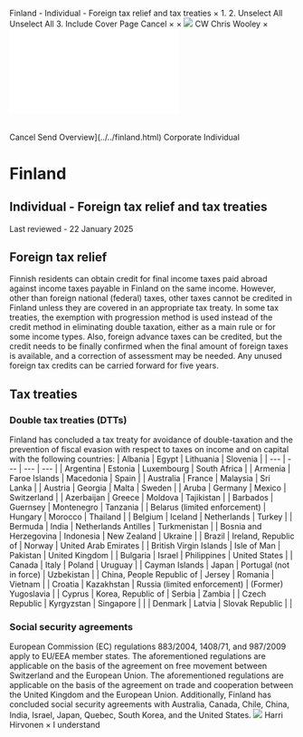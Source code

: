 Finland - Individual - Foreign tax relief and tax treaties
×
1.
2.
Unselect All
Unselect All
3.
Include Cover Page
Cancel
×
×
![](../../-/media/world-wide-tax-summaries/attachments/global---chris-wooley.ashx%3Frev=ac5e5f3223b34096b1afc2a6009c7320&revision=ac5e5f32-23b3-4096-b1af-c2a6009c7320&hash=859B7ADC84DC2CBEC9760E9E6EE7DE6D0A8BFCDF)
CW
Chris Wooley
×
![](foreign-tax-relief-and-tax-treaties.html)
######
Cancel
Send
Overview](../../finland.html)
Corporate
Individual
# Finland
## Individual - Foreign tax relief and tax treaties
Last reviewed - 22 January 2025
## Foreign tax relief
Finnish residents can obtain credit for final income taxes paid abroad against income taxes payable in Finland on the same income. However, other than foreign national (federal) taxes, other taxes cannot be credited in Finland unless they are covered in an appropriate tax treaty. In some tax treaties, the exemption with progression method is used instead of the credit method in eliminating double taxation, either as a main rule or for some income types. Also, foreign advance taxes can be credited, but the credit needs to be finally confirmed when the final amount of foreign taxes is available, and a correction of assessment may be needed. Any unused foreign tax credits can be carried forward for five years.
## Tax treaties
### Double tax treaties (DTTs)
Finland has concluded a tax treaty for avoidance of double-taxation and the prevention of fiscal evasion with respect to taxes on income and on capital with the following countries:
| Albania | Egypt | Lithuania | Slovenia |
| --- | --- | --- | --- |
| Argentina | Estonia | Luxembourg | South Africa |
| Armenia | Faroe Islands | Macedonia | Spain |
| Australia | France | Malaysia | Sri Lanka |
| Austria | Georgia | Malta | Sweden |
| Aruba | Germany | Mexico | Switzerland |
| Azerbaijan | Greece | Moldova | Tajikistan |
| Barbados | Guernsey | Montenegro | Tanzania |
| Belarus (limited enforcement) | Hungary | Morocco | Thailand |
| Belgium | Iceland | Netherlands | Turkey |
| Bermuda | India | Netherlands Antilles | Turkmenistan |
| Bosnia and Herzegovina | Indonesia | New Zealand | Ukraine |
| Brazil | Ireland, Republic of | Norway | United Arab Emirates |
| British Virgin Islands | Isle of Man | Pakistan | United Kingdom |
| Bulgaria | Israel | Philippines | United States |
| Canada | Italy | Poland | Uruguay |
| Cayman Islands | Japan | Portugal (not in force) | Uzbekistan |
| China, People Republic of | Jersey | Romania | Vietnam |
| Croatia | Kazakhstan | Russia (limited enforcement) | (Former) Yugoslavia |
| Cyprus | Korea, Republic of | Serbia | Zambia |
| Czech Republic | Kyrgyzstan | Singapore |  |
| Denmark | Latvia | Slovak Republic |  |
### Social security agreements
European Commission (EC) regulations 883/2004, 1408/71, and 987/2009 apply to EU/EEA member states.
The aforementioned regulations are applicable on the basis of the agreement on free movement between Switzerland and the European Union.
The aforementioned regulations are applicable on the basis of the agreement on trade and cooperation between the United Kingdom and the European Union.
Additionally, Finland has concluded social security agreements with Australia, Canada, Chile, China, India, Israel, Japan, Quebec, South Korea, and the United States.
![](../../-/media/world-wide-tax-summaries/finlandharri-olavi-hirvonenfinland--harri-hirvonenjpg20220503110045670.ashx%3Frev=ab83c7c443bd41a89097dfc88469404f&revision=ab83c7c4-43bd-41a8-9097-dfc88469404f&hash=B55B2446B2954B62914D8EB096E30D0803079720)
Harri Hirvonen
×
I understand
